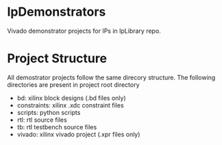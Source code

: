 # IpDemonstrators
Vivado demonstrator projects for IPs in IpLibrary repo.


# Project Structure
All demostrator projects follow the same direcory structure.
The following directories are present in project root directory
* bd: xilinx block designs (.bd files only)
* constraints: xilinx .xdc constraint files
* scripts: python scripts
* rtl: rtl source files
* tb: rtl testbench source files
* vivado: xilinx vivado project (.xpr files only)
